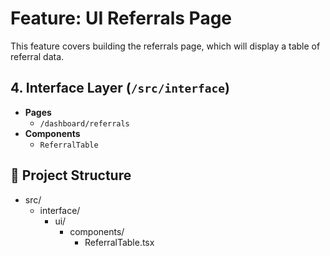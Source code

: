 # Feature: UI Referrals Page

This feature covers building the referrals page, which will display a table of referral data.

## 4. Interface Layer (`/src/interface`)

- **Pages**
  - `/dashboard/referrals`
- **Components**
  - `ReferralTable`

## 📂 Project Structure

- src/
  - interface/
    - ui/
      - components/
        - ReferralTable.tsx

